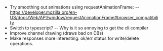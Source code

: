 - Try smoothing out animations using requestAnimationFrame:
-- https://developer.mozilla.org/en-US/docs/Web/API/window/requestAnimationFrame#browser_compatibility
- Switch to typescript?
-- Why is it so annoying to get the cli compiler
- Improve channel drawing (draws bad on DBs)
- Make responses more interesting: ok/err status for write/delete operations.